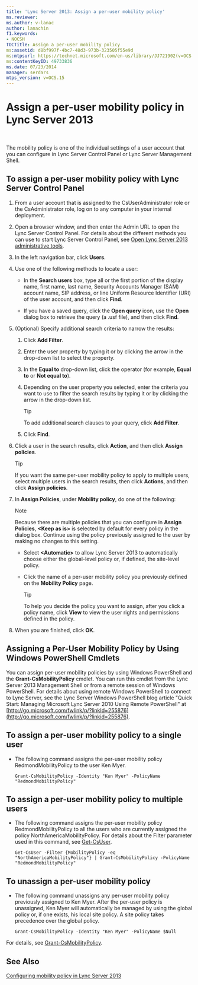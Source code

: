 ```yaml
---
title: 'Lync Server 2013: Assign a per-user mobility policy'
ms.reviewer: 
ms.author: v-lanac
author: lanachin
f1.keywords:
- NOCSH
TOCTitle: Assign a per-user mobility policy
ms:assetid: d8bf997f-4bc7-48d3-973b-323505f55e9d
ms:mtpsurl: https://technet.microsoft.com/en-us/library/JJ721902(v=OCS.15)
ms:contentKeyID: 49733836
ms.date: 07/23/2014
manager: serdars
mtps_version: v=OCS.15
---
```


# Assign a per-user mobility policy in Lync Server 2013

 


The mobility policy is one of the individual settings of a user account that you can configure in Lync Server Control Panel or Lync Server Management Shell.

## To assign a per-user mobility policy with Lync Server Control Panel

1.  From a user account that is assigned to the CsUserAdministrator role or the CsAdministrator role, log on to any computer in your internal deployment.

2.  Open a browser window, and then enter the Admin URL to open the Lync Server Control Panel. For details about the different methods you can use to start Lync Server Control Panel, see [Open Lync Server 2013 administrative tools](lync-server-2013-open-lync-server-administrative-tools.md).

3.  In the left navigation bar, click **Users**.

4.  Use one of the following methods to locate a user:
    
      - In the **Search users** box, type all or the first portion of the display name, first name, last name, Security Accounts Manager (SAM) account name, SIP address, or line Uniform Resource Identifier (URI) of the user account, and then click **Find**.
    
      - If you have a saved query, click the **Open query** icon, use the **Open** dialog box to retrieve the query (a .usf file), and then click **Find**.

5.  (Optional) Specify additional search criteria to narrow the results:
    
    1.  Click **Add Filter**.
    
    2.  Enter the user property by typing it or by clicking the arrow in the drop-down list to select the property.
    
    3.  In the **Equal to** drop-down list, click the operator (for example, **Equal to** or **Not equal to**).
    
    4.  Depending on the user property you selected, enter the criteria you want to use to filter the search results by typing it or by clicking the arrow in the drop-down list.
        

        > [!TIP]  
        > To add additional search clauses to your query, click <STRONG>Add Filter</STRONG>.

    
    5.  Click **Find**.

6.  Click a user in the search results, click **Action**, and then click **Assign policies**.
    

    > [!TIP]  
    > If you want the same per-user mobility policy to apply to multiple users, select multiple users in the search results, then click <STRONG>Actions</STRONG>, and then click <STRONG>Assign policies</STRONG>.



7.  In **Assign Policies**, under **Mobility policy**, do one of the following:
    

    > [!NOTE]  
    > Because there are multiple policies that you can configure in <STRONG>Assign Policies</STRONG>, <STRONG>&lt;Keep as is&gt;</STRONG> is selected by default for every policy in the dialog box. Continue using the policy previously assigned to the user by making no changes to this setting.

    
      - Select **\<Automatic\>** to allow Lync Server 2013 to automatically choose either the global-level policy or, if defined, the site-level policy.
    
      - Click the name of a per-user mobility policy you previously defined on the **Mobility Policy** page.
        

        > [!TIP]  
        > To help you decide the policy you want to assign, after you click a policy name, click <STRONG>View</STRONG> to view the user rights and permissions defined in the policy.



8.  When you are finished, click **OK**.

## Assigning a Per-User Mobility Policy by Using Windows PowerShell Cmdlets

You can assign per-user mobility policies by using Windows PowerShell and the **Grant-CsMobilityPolicy** cmdlet. You can run this cmdlet from the Lync Server 2013 Management Shell or from a remote session of Windows PowerShell. For details about using remote Windows PowerShell to connect to Lync Server, see the Lync Server Windows PowerShell blog article "Quick Start: Managing Microsoft Lync Server 2010 Using Remote PowerShell" at [http://go.microsoft.com/fwlink/p/?linkId=255876](http://go.microsoft.com/fwlink/p/?linkid=255876).

## To assign a per-user mobility policy to a single user

  - The following command assigns the per-user mobility policy RedmondMobilityPolicy to the user Ken Myer.
    
        Grant-CsMobilityPolicy -Identity "Ken Myer" -PolicyName "RedmondMobilityPolicy"

## To assign a per-user mobility policy to multiple users

  - The following command assigns the per-user mobility policy RedmondMobilityPolicy to all the users who are currently assigned the policy NorthAmericaMobilityPolicy. For details about the Filter parameter used in this command, see [Get-CsUser](https://technet.microsoft.com/en-us/library/gg398125\(v=ocs.15\)).
    
        Get-CsUser -Filter {MobilityPolicy -eq "NorthAmericaMobilityPolicy"} | Grant-CsMobilityPolicy -PolicyName "RedmondMobilityPolicy"

## To unassign a per-user mobility policy

  - The following command unassigns any per-user mobility policy previously assigned to Ken Myer. After the per-user policy is unassigned, Ken Myer will automatically be managed by using the global policy or, if one exists, his local site policy. A site policy takes precedence over the global policy.
    
        Grant-CsMobilityPolicy -Identity "Ken Myer" -PolicyName $Null

For details, see [Grant-CsMobilityPolicy](https://technet.microsoft.com/en-us/library/hh690038\(v=ocs.15\)).

## See Also


[Configuring mobility policy in Lync Server 2013](lync-server-2013-configuring-mobility-policy.md)

